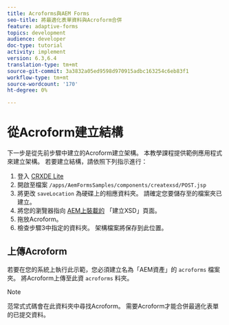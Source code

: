 ```yaml
---
title: Acroforms與AEM Forms
seo-title: 將最適化表單資料與Acroform合併
feature: adaptive-forms
topics: development
audience: developer
doc-type: tutorial
activity: implement
version: 6.3,6.4
translation-type: tm+mt
source-git-commit: 3a3832a05ed9598d970915adbc163254c6eb83f1
workflow-type: tm+mt
source-wordcount: '170'
ht-degree: 0%

---
```



# 從Acroform建立結構

下一步是從先前步驟中建立的Acroform建立架構。 本教學課程提供範例應用程式來建立架構。 若要建立結構，請依照下列指示進行：

1. 登入 [CRXDE Lite](http://localhost:4502/crx/de)
2. 開啟至檔案 `/apps/AemFormsSamples/components/createxsd/POST.jsp`
3. 將更改 `saveLocation` 為硬碟上的相應資料夾。 請確定您要儲存至的檔案夾已建立。
4. 將您的瀏覽器指向 [AEM上裝載的](http://localhost:4502/content/DocumentServices/CreateXsd.html) 「建立XSD」頁面。
5. 拖放Acroform。
6. 檢查步驟3中指定的資料夾。 架構檔案將保存到此位置。

## 上傳Acroform

若要在您的系統上執行此示範，您必須建立名為「AEM資產」的 `acroforms` 檔案夾。 將Acroform上傳至此資 `acroforms` 料夾。

>[!NOTE]
>
>范常式式碼會在此資料夾中尋找Acroform。 需要Acroform才能合併最適化表單的已提交資料。

